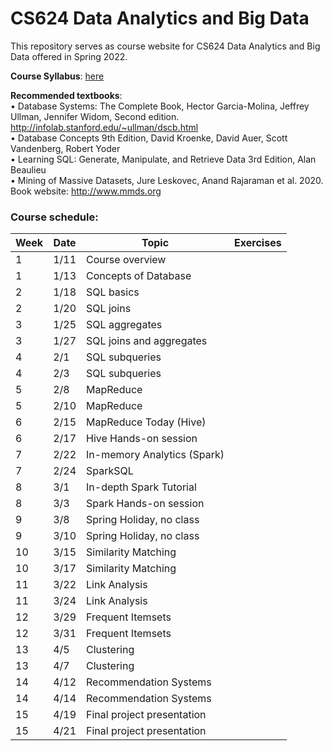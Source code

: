# CS624 Data Analytics and Big Data

This repository serves as course website for CS624 Data Analytics and Big Data offered in Spring 2022. 

**Course Syllabus**: [here](https://github.com/fengjiaowang7/CS624_spring2022/blob/main/CS624_spring2022_syllabus.pdf)

**Recommended textbooks**:  
• Database Systems: The Complete Book, Hector Garcia-Molina, Jeffrey Ullman, Jennifer Widom, Second edition. http://infolab.stanford.edu/~ullman/dscb.html   
• Database Concepts 9th Edition, David Kroenke, David Auer, Scott Vandenberg, Robert Yoder  
• Learning SQL: Generate, Manipulate, and Retrieve Data 3rd Edition, Alan Beaulieu   
• Mining of Massive Datasets, Jure Leskovec, Anand Rajaraman et al. 2020. Book website: http://www.mmds.org  

### Course schedule:


 Week                   | Date |Topic                                                       | Exercises                          
 ---------------------- |  ------------------------------------------------------------ | ------------------------------------------------------------ | -------------------------------- 
1      | 1/11 | Course overview |                                  
1      | 1/13 | Concepts of Database |                                  
2      | 1/18 | SQL basics |                                  
2      | 1/20 | SQL joins |                                 
3      | 1/25 | SQL aggregates |                                 
3      | 1/27 | SQL joins and aggregates  |                                 
4      | 2/1 | SQL subqueries |                                  
4      | 2/3 | SQL subqueries |                                 
5      | 2/8 | MapReduce |                                  
5      | 2/10 | MapReduce |                                  
6      | 2/15 | MapReduce Today (Hive) |                                 
6      | 2/17 | Hive Hands-on session |                                  
7      | 2/22 | In-memory Analytics (Spark) |                                 
7      | 2/24 | SparkSQL |                                  
8      | 3/1 | In-depth Spark Tutorial |                                  
8      | 3/3 | Spark Hands-on session |                                 
9      | 3/8 | Spring Holiday, no class |                                  
9      | 3/10 | Spring Holiday, no class |                                  
10      | 3/15 | Similarity Matching |                                
10      | 3/17 | Similarity Matching |                                  
11      | 3/22 | Link Analysis |                                 
11      | 3/24 | Link Analysis |                                 
12      | 3/29 | Frequent Itemsets |                                 
12      | 3/31 | Frequent Itemsets |                                 
13      | 4/5 | Clustering |                                 
13      | 4/7 | Clustering |                                 
14      | 4/12 | Recommendation Systems |                                
14      | 4/14 | Recommendation Systems |                                 
15      | 4/19 | Final project presentation |                                 
15      | 4/21 | Final project presentation |                                

